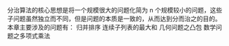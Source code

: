 
分治算法的核心思想是将一个规模很大的问题化简为 n 个规模较小的问题，这些子问题虽然独立而不同，但是问题的本质是一致的，从而达到分而治之的目的。
本章主要涉及的问题有：
归并排序
连续子列表的最大和
几何问题之凸包
数学问题之多项式乘法
